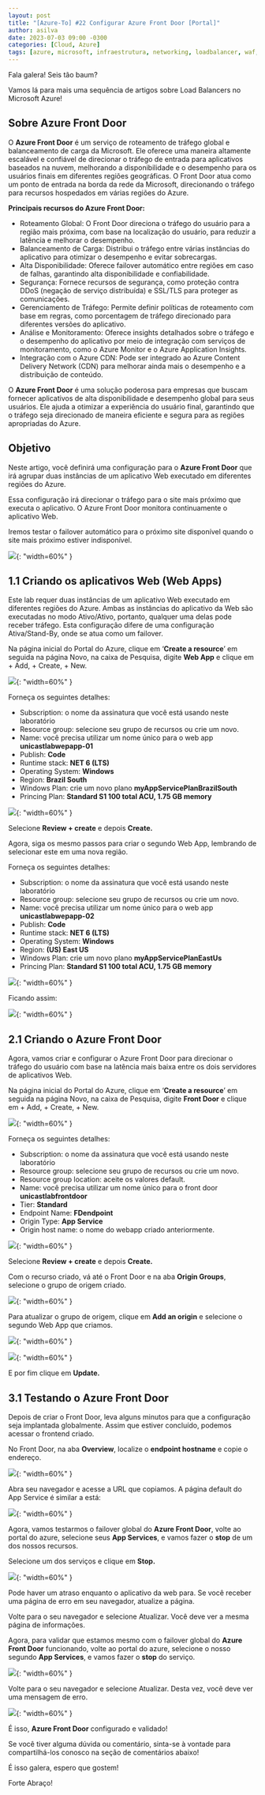 ```yaml
---
layout: post
title: "[Azure-To] #22 Configurar Azure Front Door [Portal]"
author: asilva
date: 2023-07-03 09:00 -0300
categories: [Cloud, Azure]
tags: [azure, microsoft, infraestrutura, networking, loadbalancer, waf, gateway, applicationgateway, frontdoor]
---
```


Fala galera! Seis tão baum?

Vamos lá para mais uma sequência de artigos sobre Load Balancers no Microsoft Azure!

## **Sobre Azure Front Door**

O **Azure Front Door** é um serviço de roteamento de tráfego global e balanceamento de carga da Microsoft. Ele oferece uma maneira altamente escalável e confiável de direcionar o tráfego de entrada para aplicativos baseados na nuvem, melhorando a disponibilidade e o desempenho para os usuários finais em diferentes regiões geográficas. O Front Door atua como um ponto de entrada na borda da rede da Microsoft, direcionando o tráfego para recursos hospedados em várias regiões do Azure.

**Principais recursos do Azure Front Door:**

- Roteamento Global: O Front Door direciona o tráfego do usuário para a região mais próxima, com base na localização do usuário, para reduzir a latência e melhorar o desempenho.
- Balanceamento de Carga: Distribui o tráfego entre várias instâncias do aplicativo para otimizar o desempenho e evitar sobrecargas.
- Alta Disponibilidade: Oferece failover automático entre regiões em caso de falhas, garantindo alta disponibilidade e confiabilidade.
- Segurança: Fornece recursos de segurança, como proteção contra DDoS (negação de serviço distribuída) e SSL/TLS para proteger as comunicações.
- Gerenciamento de Tráfego: Permite definir políticas de roteamento com base em regras, como porcentagem de tráfego direcionado para diferentes versões do aplicativo.
- Análise e Monitoramento: Oferece insights detalhados sobre o tráfego e o desempenho do aplicativo por meio de integração com serviços de monitoramento, como o Azure Monitor e o Azure Application Insights.
- Integração com o Azure CDN: Pode ser integrado ao Azure Content Delivery Network (CDN) para melhorar ainda mais o desempenho e a distribuição de conteúdo.

O **Azure Front Door** é uma solução poderosa para empresas que buscam fornecer aplicativos de alta disponibilidade e desempenho global para seus usuários. Ele ajuda a otimizar a experiência do usuário final, garantindo que o tráfego seja direcionado de maneira eficiente e segura para as regiões apropriadas do Azure.

## **Objetivo**

Neste artigo, você definirá uma configuração para o **Azure Front Door** que irá agrupar duas instâncias de um aplicativo Web executado em diferentes regiões do Azure. 

Essa configuração irá direcionar o tráfego para o site mais próximo que executa o aplicativo. O Azure Front Door monitora continuamente o aplicativo Web. 

Iremos testar o failover automático para o próximo site disponível quando o site mais próximo estiver indisponível. 

![](/assets/img/74/frontdoor01.png){: "width=60%" }

## **1.1 Criando os aplicativos Web (Web Apps)**

Este lab requer duas instâncias de um aplicativo Web executado em diferentes regiões do Azure. Ambas as instâncias do aplicativo da Web são executadas no modo Ativo/Ativo, portanto, qualquer uma delas pode receber tráfego. Esta configuração difere de uma configuração Ativa/Stand-By, onde se atua como um failover.

Na página inicial do Portal do Azure, clique em ‘**Create a resource**’ em seguida na página Novo, na caixa de Pesquisa, digite **Web App** e clique em + Add, + Create, + New.

![](/assets/img/74/frontdoor02.png){: "width=60%" }

Forneça os seguintes detalhes:

- Subscription: o nome da assinatura que você está usando neste laboratório
- Resource group: selecione seu grupo de recursos ou crie um novo.
- Name: você precisa utilizar um nome único para o web app **unicastlabwepapp-01**
- Publish: **Code**
- Runtime stack: **NET 6 (LTS)**
- Operating System: **Windows** 
- Region: **Brazil South**
- Windows Plan: crie um novo plano **myAppServicePlanBrazilSouth**
- Princing Plan: **Standard S1 100 total ACU, 1.75 GB memory**

![](/assets/img/74/frontdoor03.png){: "width=60%" }

Selecione **Review + create** e depois **Create.**

Agora, siga os mesmo passos para criar o segundo Web App, lembrando de selecionar este em uma nova região.

Forneça os seguintes detalhes:

- Subscription: o nome da assinatura que você está usando neste laboratório
- Resource group: selecione seu grupo de recursos ou crie um novo.
- Name: você precisa utilizar um nome único para o web app **unicastlabwepapp-02**
- Publish: **Code**
- Runtime stack: **NET 6 (LTS)**
- Operating System: **Windows** 
- Region: **(US) East US**
- Windows Plan: crie um novo plano **myAppServicePlanEastUs**
- Princing Plan: **Standard S1 100 total ACU, 1.75 GB memory**

![](/assets/img/74/frontdoor04.png){: "width=60%" }

Ficando assim:

![](/assets/img/74/frontdoor05.png){: "width=60%" }

## **2.1 Criando o Azure Front Door**

Agora, vamos criar e configurar o Azure Front Door para direcionar o tráfego do usuário com base na latência mais baixa entre os dois servidores de aplicativos Web.

Na página inicial do Portal do Azure, clique em ‘**Create a resource**’ em seguida na página Novo, na caixa de Pesquisa, digite **Front Door** e clique em + Add, + Create, + New.

![](/assets/img/74/frontdoor06.png){: "width=60%" }

Forneça os seguintes detalhes:

- Subscription: o nome da assinatura que você está usando neste laboratório
- Resource group: selecione seu grupo de recursos ou crie um novo.
- Resource group location: aceite os valores default.
- Name: você precisa utilizar um nome único para o front door **unicastlabfrontdoor**
- Tier: **Standard**
- Endpoint Name: **FDendpoint**
- Origin Type: **App Service**
- Origin host name: o nome do webapp criado anteriormente. 

![](/assets/img/74/frontdoor07.png){: "width=60%" }

Selecione **Review + create** e depois **Create.**

Com o recurso criado, vá até o Front Door e na aba **Origin Groups**, selecione o grupo de origem criado. 

![](/assets/img/74/frontdoor08.png){: "width=60%" }

Para atualizar o grupo de origem, clique em **Add an origin** e selecione o segundo Web App que criamos.

![](/assets/img/74/frontdoor09.png){: "width=60%" }

![](/assets/img/74/frontdoor10.png){: "width=60%" }

E por fim clique em **Update.**

## **3.1 Testando o Azure Front Door**

Depois de criar o Front Door, leva alguns minutos para que a configuração seja implantada globalmente. Assim que estiver concluído, podemos acessar o frontend criado.

No Front Door, na aba **Overview**, localize o **endpoint hostname** e copie o endereço.

![](/assets/img/74/frontdoor11.png){: "width=60%" }

Abra seu navegador e acesse a URL que copiamos. A página default do App Service é similar a está:

![](/assets/img/74/frontdoor12.png){: "width=60%" }

Agora, vamos testarmos o failover global do **Azure Front Door**, volte ao portal do azure, selecione seus **App Services**, e vamos fazer o **stop** de um dos nossos recursos.

Selecione um dos serviços e clique em **Stop.**

![](/assets/img/74/frontdoor13.png){: "width=60%" }

Pode haver um atraso enquanto o aplicativo da web para. Se você receber uma página de erro em seu navegador, atualize a página.

Volte para o seu navegador e selecione Atualizar. Você deve ver a mesma página de informações.

Agora, para validar que estamos mesmo com o failover global do **Azure Front Door** funcionando, volte ao portal do azure, selecione o nosso segundo **App Services**, e vamos fazer o **stop** do serviço.

![](/assets/img/74/frontdoor14.png){: "width=60%" }

Volte para o seu navegador e selecione Atualizar. Desta vez, você deve ver uma mensagem de erro.

![](/assets/img/74/frontdoor15.png){: "width=60%" }

É isso, **Azure Front Door** configurado e validado!

Se você tiver alguma dúvida ou comentário, sinta-se à vontade para compartilhá-los conosco na seção de comentários abaixo!

É isso galera, espero que gostem!

Forte Abraço!
